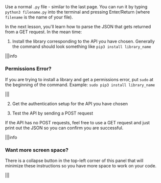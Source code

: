 ##

Use a normal `.py` file - similar to the last page. You can run it by typing `python3 filename.py` into the terminal and pressing Enter/Return (where `filename` is the name of your file).

In the next lesson, you'll learn how to parse the JSON that gets returned from a GET request. In the mean time:

1. Install the library corresponding to the API you have chosen. Generally the command should look something like `pip3 install library_name`

|||info
### Permissions Error?
If you are trying to install a library and get a permissions error, put `sudo` at the beginning of the command. Example: `sudo pip3 install library_name`

|||

2. Get the authentication setup for the API you have chosen

3. Test the API by sending a POST request

If the API has no POST requests, feel free to use a GET request and just print out the JSON so you can confirm you are successful.


|||info
### Want more screen space?

There is a collapse button in the top-left corner of this panel that will minimize these instructions so you have more space to work on your code.

|||